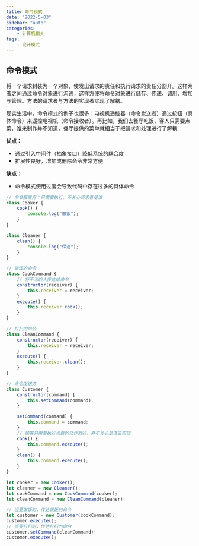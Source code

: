 ```yaml
---
title: 命令模式
date: "2022-5-03"
sidebar: "auto"
categories:
    - 计算机相关
tags:
    - 设计模式
---
```


## 命令模式

将一个请求封装为一个对象，使发出请求的责任和执行请求的责任分割开。这样两者之间通过命令对象进行沟通，这样方便将命令对象进行储存、传递、调用、增加与管理。方法的请求者与方法的实现者实现了解耦。

现实生活中，命令模式的例子也很多：电视机遥控器（命令发送者）通过按钮（具体命令）来遥控电视机（命令接收者）。再比如，我们去餐厅吃饭，客人只需要点菜，谁来制作并不知道，餐厅提供的菜单就相当于把请求和处理进行了解耦

**优点：**

-   通过引入中间件（抽象接口）降低系统的耦合度
-   扩展性良好，增加或删除命令非常方便

**缺点：**

-   命令模式使用过度会导致代码中存在过多的具体命令

```js
// 命令接受方：只需要执行，不关心请求者是谁
class Cooker {
    cook() {
        console.log("做饭");
    }
}

class Cleaner {
    clean() {
        console.log("保洁");
    }
}

// 做饭的命令
class CookCommand {
    // 将干活的人传达给命令
    constructor(receiver) {
        this.receiver = receiver;
    }
    execute() {
        this.receiver.cook();
    }
}

// 打扫的命令
class CleanCommand {
    constructor(receiver) {
        this.receiver = receiver;
    }
    execute() {
        this.receiver.clean();
    }
}

// 命令发送方
class Customer {
    constructor(command) {
        this.setCommand(command);
    }

    setCommand(command) {
        this.command = command;
    }
    // 顾客只需要执行点餐的动作就行，并不关心是谁去实现
    cook() {
        this.command.execute();
    }
    clean() {
        this.command.execute();
    }
}

let cooker = new Cooker();
let cleaner = new Cleaner();
let cookCommand = new CookCommand(cooker);
let cleanCommand = new CleanCommand(cleaner);

// 当要做饭时，传达做饭的命令
let customer = new Customer(cookCommand);
customer.execute();
// 当要打扫时，传达打扫的命令
customer.setCommand(cleanCommand);
customer.execute();
```
